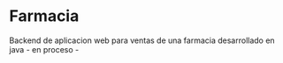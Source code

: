 # Farmacia
Backend de aplicacion web para ventas de una farmacia desarrollado en java - en proceso -
